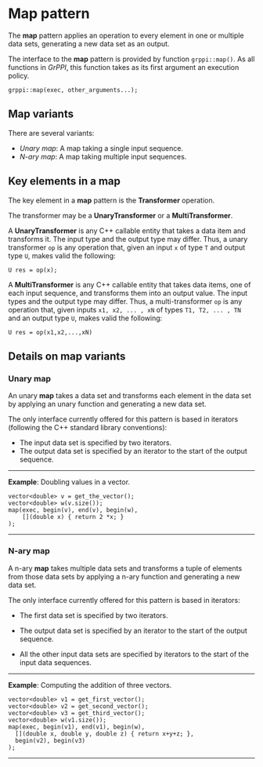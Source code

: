 # Map pattern 

The **map** pattern applies an operation to every element in one or multiple
data sets, generating a new data set as an output.

The interface to the **map** pattern is provided by function `grppi::map()`. As
all functions in *GrPPI*, this function takes as its first argument an execution
policy.

~~~{.cpp}
grppi::map(exec, other_arguments...);
~~~

## Map variants

There are several variants:

* *Unary map*: A map taking a single input sequence.
* *N-ary map*: A map taking multiple input sequences.

## Key elements in a map

The key element in a **map** pattern is the **Transformer** operation. 

The transformer may be a **UnaryTransformer** or a **MultiTransformer**.

A **UnaryTransformer** is any C++ callable entity that takes a data item and
transforms it. The input type and the output type may differ. Thus, a unary
transformer `op` is any operation that, given an input `x` of type `T` and
output type `U`, makes valid the following:

~~~{.cpp}
U res = op(x);
~~~

A **MultiTransformer** is any C++ callable entity that takes data items, one of
each input sequence, and transforms them into an output value. The input types
and the output type may differ. Thus, a multi-transformer `op` is any operation
that, given inputs `x1, x2, ... , xN` of types `T1, T2, ... , TN` and an output
type `U`, makes valid the following:

~~~{.cpp}
U res = op(x1,x2,...,xN)
~~~

## Details on map variants

### Unary map

An unary **map** takes a data set and transforms each element in the data set by
applying an unary function and generating a new data set.

The only interface currently offered for this pattern is based in iterators
(following the C++ standard library conventions):

  * The input data set is specified by two iterators.
  * The output data set is specified by an iterator to the start of the output sequence.

---
**Example**: Doubling values in a vector.
~~~{.cpp}
vector<double> v = get_the_vector();
vector<double> w(v.size());
map(exec, begin(v), end(v), begin(w),
    [](double x) { return 2 *x; }
);
~~~
---


### N-ary map

A n-ary **map** takes multiple data sets and transforms a tuple of elements from
those data sets by applying a n-ary function and generating a new data set.

The only interface currently offered for this pattern is based in iterators:

  * The first data set is specified by two iterators.

  * The output data set is specified by an iterator to the start of the output
    sequence.

  * All the other input data sets are specified by iterators to the start of the
    input data sequences.

---
**Example**: Computing the addition of three vectors.
~~~{.cpp}
vector<double> v1 = get_first_vector();
vector<double> v2 = get_second_vector();
vector<double> v3 = get_third_vector();
vector<double> w(v1.size());
map(exec, begin(v1), end(v1), begin(w),
  [](double x, double y, double z) { return x+y+z; },
  begin(v2), begin(v3)
);
~~~
---
